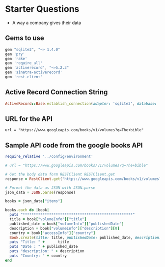 # Starter Questions
- A way a company gives their data

## Gems to use 
```Ruby
gem "sqlite3", "~> 1.4.0"
gem 'pry'
gem 'rake'
gem 'require_all'
gem 'activerecord', "~>5.2.3"
gem 'sinatra-activerecord'
gem 'rest-client'
```

## Active Record Connection String

```Ruby
ActiveRecord::Base.establish_connection(adapter: 'sqlite3', database: 'db/development.db')
```


## URL for the API
`url = "https://www.googleapis.com/books/v1/volumes?q=The+bible"`


## Sample API code from the google books API
```Ruby
require_relative '../config/environment'

# url = "https://www.googleapis.com/books/v1/volumes?q=The+bible"

# Get the body data form RESTClient RESTClient.get
response = RestClient.get("https://www.googleapis.com/books/v1/volumes?q=The+bible")

# Format the data as JSON with JSON.parse
json_data = JSON.parse(response)

books = json_data["items"]

books.each do |book|
  puts "**************************************************"
  title = book["volumeInfo"]["title"]
  published_date = book["volumeInfo"]["publishedDate"]
  description = book["volumeInfo"]["description"][0]
  country = book["accessInfo"]["country"]
  Book.create(title: title, publishedDate: published_date, description: description, country: country)
  puts "Title: " +      title
  puts "Date : " + published_date
  puts "description: " + description
  puts "Country: " + country
end
```
